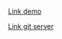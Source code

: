 
[Link demo](https://agitated-leakey-91d5d2.netlify.app/register/)

[Link git server](https://github.com/nguyen-tien-tai12112001/server-conduit)
